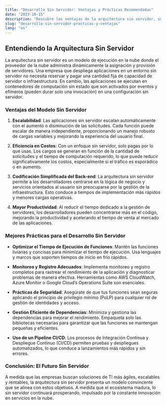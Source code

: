 ```yaml
---
title: "Desarrollo Sin Servidor: Ventajas y Prácticas Recomendadas"
date: "2023-10-15"
description: "Descubre las ventajas de la arquitectura sin servidor, su eficiencia en costos y las mejores prácticas para maximizar sus beneficios."
slug: "desarrollo-sin-servidor-practicas-y-ventajas"
lang: "es"
---
```


## Entendiendo la Arquitectura Sin Servidor

La arquitectura sin servidor es un modelo de ejecución en la nube donde el proveedor de la nube administra dinámicamente la asignación y provisión de servidores. Una empresa que despliega aplicaciones en un entorno sin servidor no necesita reservar y pagar una cantidad fija de capacidad de servidor o infraestructura. En cambio, las aplicaciones se ejecutan en contenedores de computación sin estado que son activados por eventos y efímeros (pueden durar solo una invocación) en una configuración sin servidor.

### Ventajas del Modelo Sin Servidor

1. **Escalabilidad**: Las aplicaciones sin servidor escalan automáticamente con el aumento o disminución de las solicitudes. Cada función puede escalar de manera independiente, proporcionando un manejo robusto de cargas variables y mejorando la experiencia del usuario final.

2. **Eficiencia en Costos**: Con un enfoque sin servidor, solo pagas por lo que usas. Los cargos se generan en función de la cantidad de solicitudes y el tiempo de computación requerido, lo que puede reducir significativamente los costos, especialmente si el tráfico es esporádico o en aumento.

3. **Codificación Simplificada del Back-end**: La arquitectura sin servidor permite a los desarrolladores centrarse en la lógica de negocio y servicios orientados al usuario sin preocuparse por la gestión de la infraestructura. Esto conduce a tiempos de implementación más rápidos y menores cargas operativas.

4. **Mayor Productividad**: Al reducir el tiempo dedicado a la gestión de servidores, los desarrolladores pueden concentrarse más en el código, mejorando la productividad y acelerando el tiempo de venta al mercado de las aplicaciones.

### Mejores Prácticas para el Desarrollo Sin Servidor

- **Optimizar el Tiempo de Ejecución de Funciones**: Mantén las funciones livianas y concisas para minimizar el tiempo de ejecución. Usa lenguajes y marcos que soporten tiempos de inicio en frío rápidos.

- **Monitoreo y Registro Adecuados**: Implementa monitoreo y registro completos para rastrear el rendimiento de la aplicación y diagnosticar problemas de manera efectiva. Herramientas como AWS CloudWatch, Azure Monitor o Google Cloud’s Operations Suite son esenciales.

- **Prácticas de Seguridad**: Asegúrate de que tus funciones sean seguras aplicando el principio de privilegio mínimo (PoLP) para cualquier rol de gestión de identidades y acceso.

- **Gestión Eficiente de Dependencias**: Minimiza y gestiona las dependencias para mejorar el rendimiento. Empaqueta solo las bibliotecas necesarias para garantizar que las funciones se mantengan pequeñas y eficientes.

- **Uso de un Pipeline CI/CD**: Los procesos de Integración Continua y Despliegue Continuo (CI/CD) permiten pruebas y despliegues automatizados, lo que conduce a lanzamientos más rápidos y sin errores.

### Conclusión: El Futuro Sin Servidor

A medida que las empresas buscan soluciones de TI más ágiles, escalables y rentables, la arquitectura sin servidor presenta un modelo convincente que se alinea con estos objetivos. A medida que el ecosistema madura, lo sin servidor continuará prosperando, impulsado por la constante innovación en servicios en la nube.